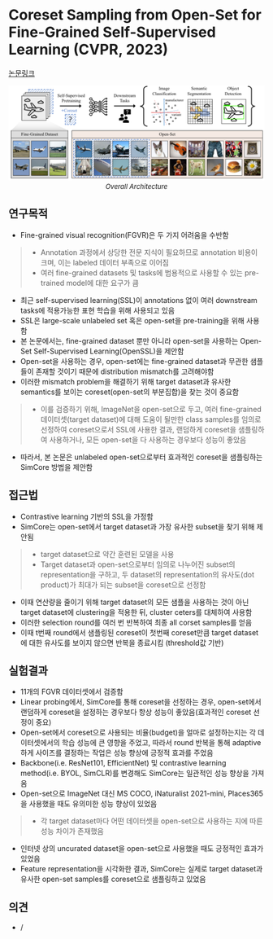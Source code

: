 # Coreset Sampling from Open-Set for Fine-Grained Self-Supervised Learning (CVPR, 2023)

[논문링크](https://arxiv.org/abs/2303.11101)

<p align="center">
    <img width="600" alt='fig1' src="./img/05_33_01.png?raw=true"></br>
    <em><font size=2>Overall Architecture</font></em>
</p>

## 연구목적
- Fine-grained visual recognition(FGVR)은 두 가지 어려움을 수반함
> - Annotation 과정에서 상당한 전문 지식이 필요하므로 annotation 비용이 크며, 이는 labeled 데이터 부족으로 이어짐
> - 여러 fine-grained datasets 및 tasks에 범용적으로 사용할 수 있는 pre-trained model에 대한 요구가 큼
- 최근 self-supervised learning(SSL)이 annotations 없이 여러 downstream tasks에 적용가능한 표현 학습을 위해 사용되고 있음
- SSL은 large-scale unlabeled set 혹은 open-set을 pre-training을 위해 사용함
- 본 논문에서는, fine-grained dataset 뿐만 아니라 open-set을 사용하는 Open-Set Self-Supervised Learning(OpenSSL)을 제안함
- Open-set을 사용하는 경우, open-set에는 fine-grained dataset과 무관한 샘플들이 존재할 것이기 때문에 distribution mismatch를 고려해야함
- 이러한 mismatch problem을 해결하기 위해 target dataset과 유사한 semantics를 보이는 coreset(open-set의 부분집합)을 찾는 것이 중요함
> - 이를 검증하기 위해, ImageNet을 open-set으로 두고, 여러 fine-grained 데이터셋(target dataset)에 대해 도움이 될만한 class samples를 임의로 선정하여 coreset으로서 SSL에 사용한 결과, 랜덤하게 coreset을 샘플링하여 사용하거나, 모든 open-set을 다 사용하는 경우보다 성능이 좋았음
- 따라서, 본 논문은 unlabeled open-set으로부터 효과적인 coreset을 샘플링하는 SimCore 방법을 제안함

## 접근법
- Contrastive learning 기반의 SSL을 가정함
- SimCore는 open-set에서 target dataset과 가장 유사한 subset을 찾기 위해 제안됨
> - target dataset으로 약간 훈련된 모델을 사용
> - Target dataset과 open-set으로부터 임의로 나누어진 subset의 representation을 구하고, 두 dataset의 representation의 유사도(dot product)가 최대가 되는 subset을 coreset으로 선정함
- 이때 연산량을 줄이기 위해 target dataset의 모든 샘플을 사용하는 것이 아닌 target dataset에 clustering을 적용한 뒤, cluster ceters를 대체하여 사용함
- 이러한 selection round를 여러 번 반복하여 최종 all corset samples를 얻음
- 이때 t번째 round에서 샘플링된 coreset이 첫번째 coreset만큼 target dataset에 대한 유사도를 보이지 않으면 반복을 종료시킴 (threshold값 기반)

## 실험결과
- 11개의 FGVR 데이터셋에서 검증함
- Linear probing에서, SimCore를 통해 coreset을 선정하는 경우, open-set에서 랜덤하게 coreset을 설정하는 경우보다 항상 성능이 좋았음(효과적인 coreset 선정이 중요)
- Open-set에서 coreset으로 사용되는 비율(budget)을 얼마로 설정하는지는 각 데이터셋에서의 학습 성능에 큰 영향을 주었고, 따라서 round 반복을 통해 adaptive하게 사이즈를 결정하는 작업은 성능 향상에 긍정적 효과를 주었음
- Backbone(i.e. ResNet101, EfficientNet) 및 contrastive learning method(i.e. BYOL, SimCLR)를 변경해도 SimCore는 일관적인 성능 향상을 가져옴
- Open-set으로 ImageNet 대신 MS COCO, iNaturalist 2021-mini, Places365을 사용했을 때도 유의미한 성능 향상이 있었음
> - 각 target dataset마다 어떤 데이터셋을 open-set으로 사용하는 지에 따른 성능 차이가 존재했음
- 인터넷 상의 uncurated dataset을 open-set으로 사용했을 때도 긍정적인 효과가 있었음
- Feature representation을 시각화한 결과, SimCore는 실제로 target dataset과 유사한 open-set samples를 coreset으로 샘플링하고 있었음

## 의견
- /